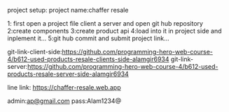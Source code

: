 project setup:
project name:chaffer resale

1: first open a project file client a server and open git hub repository
2:create components
3:create product api
4:load into it in project side and inplement it...
5:git hub commit and submit project link...



git-link-client-side:https://github.com/programming-hero-web-course-4/b612-used-products-resale-clients-side-alamgir6934
git-link-server:https://github.com/programming-hero-web-course-4/b612-used-products-resale-server-side-alamgir6934

line link: https://chaffer-resale.web.app


admin:ap@gmail.com
pass:Alam1234@